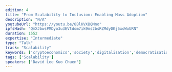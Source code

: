 ```yaml
---
edition: 4
title: "From Scalability to Inclusion: Enabling Mass Adoption"
description: "N/A"
youtubeUrl: "https://youtu.be/8BlKVXBQMno"
ipfsHash: "QmXJbwsPMDyo3u3EVtdom7ik9ms2bsRZMdyDKj5xoWoURN"
duration: 1552
expertise: "Intermediate"
type: "Talk"
track: "Scalability"
keywords: ['cryptoeconomics','society','digitalisation','democratisation','insurance','lending','trust','assets']
tags: ['Scalability']
speakers: ['David Lee Kuo Chuen']
---
```

